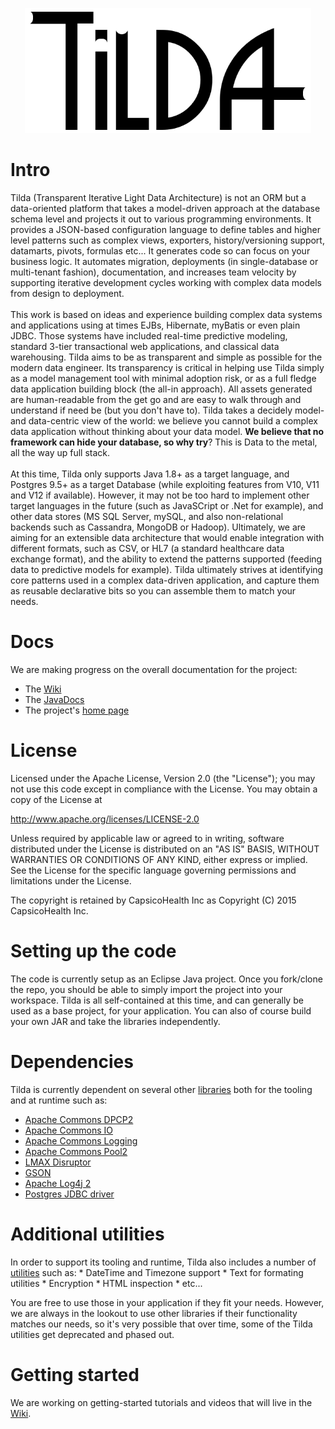 <P align="center"><IMG height="200px" src="docs/documentation/tilda.gif"></P>
<H1>Intro</H1>
Tilda (Transparent Iterative Light Data Architecture) is not an ORM but a data-oriented platform that takes a model-driven approach at the database schema level and projects it out to various programming environments. It provides a JSON-based configuration language to define tables and higher level patterns such as complex views, exporters, history/versioning support, datamarts, pivots, formulas etc... It generates code so can focus on your business logic. It automates migration, deployments (in single-database or multi-tenant fashion), documentation, and increases team velocity by supporting iterative development cycles working with complex data models from design to deployment.<BR>
<BR>
This work is based on ideas and experience building complex data systems and applications using at times EJBs, Hibernate, myBatis or even plain JDBC. Those systems have included real-time predictive modeling, standard 3-tier transactional web applications, and classical data warehousing. Tilda aims to be as transparent and simple as possible for the modern data engineer. Its transparency is critical in helping use Tilda simply as a model management tool with minimal adoption risk, or as a full fledge data application building block (the all-in approach). All assets generated are human-readable from the get go and are easy to walk through and understand if need be (but you don't have to). Tilda takes a decidely model- and data-centric view of the world: we believe you cannot build a complex data application without thinking about your data model. <B>We believe that no framework can hide your database, so why try</B>? This is Data to the metal, all the way up full stack.<BR>
<BR>
At this time, Tilda only supports Java 1.8+ as a target language, and Postgres 9.5+ as a target Database (while exploiting features from V10, V11 and V12 if available). However, it may not be too hard to implement other target languages in the future  (such as JavaSCript or .Net for example), and other data stores (MS SQL Server, mySQL, and also non-relational backends such as Cassandra,  MongoDB or Hadoop). Ultimately, we are aiming for an extensible data architecture that would enable integration with different formats, such as CSV, or HL7 (a standard healthcare data exchange format), and the ability to extend the patterns supported (feeding data to predictive models for example). Tilda ultimately strives at identifying core patterns used in a complex data-driven application, and capture them as reusable declarative bits so you can assemble them to match your needs.<BR>

<H1>Docs</H1>
We are making progress on the overall documentation for the project:
<UL><LI>The <A href="https://github.com/CapsicoHealth/Tilda/wiki">Wiki</A></LI>
    <LI>The <A href="https://capsicohealth.github.io/Tilda/javadocs/index.html">JavaDocs</A></LI>
    <LI>The project's <A href="https://capsicohealth.github.io/Tilda/index.html">home page</A></LI>
</UL>
 
<H1>License</H1>
Licensed under the Apache License, Version 2.0 (the "License"); you may not use this code except in compliance with the License. You may obtain a copy of the License at

http://www.apache.org/licenses/LICENSE-2.0

Unless required by applicable law or agreed to in writing, software distributed under the License is distributed on an "AS IS" BASIS, WITHOUT WARRANTIES OR CONDITIONS OF ANY KIND, either express or implied. See the License for the specific language governing permissions and limitations under the License.

The copyright is retained by CapsicoHealth Inc as Copyright (C) 2015 CapsicoHealth Inc.

<H1>Setting up the code</H1>
The code is currently setup as an Eclipse Java project. Once you fork/clone the repo, you should be able to simply
import the project into your workspace. Tilda is all self-contained at this time, and can generally be used as
a base project, for your application. You can also of course build your own JAR and take the libraries independently.

<H1>Dependencies</H1>
Tilda is currently dependent on several other <A href="https://github.com/CapsicoHealth/Tilda/tree/master/lib">libraries</A> both for the tooling and at runtime such as:
  <UL><LI><A href="https://commons.apache.org/proper/commons-dbcp/">Apache Commons DPCP2</A>
      <LI> <A href="https://commons.apache.org/proper/commons-io/">Apache Commons IO</A>
      <LI> <A href="https://commons.apache.org/proper/commons-logging/">Apache Commons Logging</A>
      <LI> <A href="https://commons.apache.org/proper/commons-pool/">Apache Commons Pool2</A>
      <LI> <A href="http://lmax-exchange.github.io/disruptor/">LMAX Disruptor</A>
      <LI> <A href="https://code.google.com/p/google-gson/">GSON</A>
      <LI> <A href="http://logging.apache.org/log4j/2.x/">Apache Log4j 2</A>
      <LI> <A href="https://jdbc.postgresql.org/">Postgres JDBC driver</A>
  </UL>

<H1>Additional utilities</H1>
In order to support its tooling and runtime, Tilda also includes a number of <A href="https://github.com/CapsicoHealth/Tilda/tree/master/src/tilda/utils">utilities</A> such as:
  * DateTime and Timezone support
  * Text for formating utilities
  * Encryption
  * HTML inspection
  * etc...

You are free to use those in your application if they fit your needs. However, we are always in the lookout to use other libraries if their functionality matches our needs, so it's very possible that over time, some of the Tilda utilities get deprecated and phased out.

<H1>Getting started</H1>
We are working on getting-started tutorials and videos that will live in the <a href="https://github.com/CapsicoHealth/Tilda/wiki">Wiki</A>.

